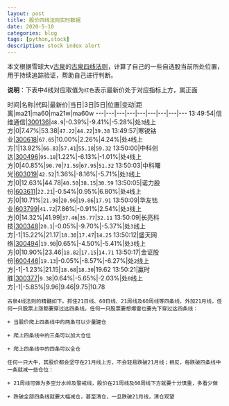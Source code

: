 ```yaml
---
layout: post
title: 股价四线法则实时数据
date: 2020-5-10
categories: blog
tags: [python,stock]
description: stock index alert
---
```



本文根据雪球大v[古泉](https://xueqiu.com/u/7148646888)的[古泉四线法则](https://xueqiu.com/7148646888/130498192)，计算了自己的一些自选股当前所处位置，用于持续追踪验证，帮助自己进行判断。

**说明**：下表中4线对应取值为`红色`表示最新价处于对应指标上方，属正面

时间|名称|代码|最新价|当日|3日|5日|位置|变动|距离|ma21|ma60|ma21w|ma60w
---|---|---|---|---|---|---|---|---
13:49:54|信维通信|[300136](https://xueqiu.com/S/SZ300136)|`48.9`|-0.39%|-9.41%|-5.28%|处`3`线上方|0|7.47%|53.38|`47.22`|`44.22`|`39.38`
13:49:57|寒锐钴业|[300618](https://xueqiu.com/S/SZ300618)|`67.65`|10.00%|2.26%|4.24%|处`4`线上方|1|13.92%|`66.83`|`57.41`|`55.18`|`59.32`
13:50:00|中科创达|[300496](https://xueqiu.com/S/SZ300496)|`95.18`|1.22%|-6.13%|-1.01%|处`4`线上方|0|40.85%|`90.70`|`71.59`|`67.95`|`51.32`
13:50:03|中科曙光|[603019](https://xueqiu.com/S/SH603019)|`42.52`|1.36%|-8.16%|-5.71%|处`3`线上方|0|12.63%|44.78|`40.50`|`38.15`|`30.59`
13:50:05|诺力股份|[603611](https://xueqiu.com/S/SH603611)|`22.21`|-0.54%|0.95%|6.80%|处`4`线上方|0|10.71%|`21.98`|`20.96`|`19.86`|`17.91`
13:50:09|华友钴业|[603799](https://xueqiu.com/S/SH603799)|`41.72`|7.86%|-0.91%|2.54%|处`3`线上方|0|14.32%|41.99|`37.46`|`35.77`|`32.11`
13:50:09|长亮科技|[300348](https://xueqiu.com/S/SZ300348)|`20.1`|-0.05%|-9.70%|-5.37%|处`3`线上方|-1|15.22%|21.17|`18.30`|`17.47`|`14.25`
13:50:12|盛天网络|[300494](https://xueqiu.com/S/SZ300494)|`19.98`|0.65%|-4.50%|-5.41%|处`3`线上方|0|10.90%|23.46|`18.82`|`17.15`|`14.71`
13:50:17|金证股份|[600446](https://xueqiu.com/S/SH600446)|`19.13`|-0.05%|-8.57%|-6.27%|处`2`线上方|-1|-1.23%|21.15|`18.68`|`18.30`|19.62
13:50:21|赢时胜|[300377](https://xueqiu.com/S/SZ300377)|`9.38`|0.64%|-5.65%|-2.03%|处`0`线上方|-1|-5.85%|9.96|9.46|9.75|10.78

```
古泉4线法则的精髓如下。抓住21日线、60日线、21周线及60周线等四条线，外加21月线，任何一只股票上涨都要穿过这四条线，任何一只股票要想爆雷也要先下穿过这四条线：

+ 当股价爬上四条线中的两条可以少量建仓

+ 爬上四条线中的三条可以加大仓位

+ 爬上四条线中的四条可以全仓

任何一只大牛，其股价都会坚守在21月线上方，不会轻易跌破21月线；相反，每跌破四条线中一条就减一些仓位：

+ 21周线可做为多空分水岭及警戒线，股价在21周线及60周线下方就要十分慎重，多看少做

+ 跌破全部四条线就要大幅减仓，甚至清仓，一旦跌破21月线，清仓观望
```